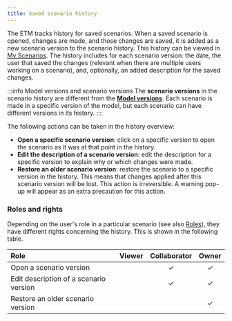 ```yaml
---
title: Saved scenario history
---
```


The ETM tracks history for saved scenarios. When a saved scenario is opened, changes are made, and those changes are saved, it is added as a new scenario version to the scenario history. This history can be viewed in [My Scenarios](my-scenarios-menu). The history includes for each scenario version: the date, the user that saved the changes (relevant when there are multiple users working on a scenario), and, optionally, an added description for the saved changes.

:::info Model versions and scenario versions
The **scenario versions** in the scenario history are different from the **[Model versions](../model-versions.md)**. Each scenario is made in a specific version of the model, but each scenario can have different versions in its history.
:::

The following actions can be taken in the history overview:
- **Open a specific scenario version**: click on a specific version to open the scenario as it was at that point in the history.
- **Edit the description of a scenario version**: edit the description for a specific version to explain why or which changes were made.
- **Restore an older scenario version**: restore the scenario to a specific version in the history. This means that changes applied after this scenario version will be lost. This action is irreversible. A warning pop-up will appear as an extra precaution for this action.

### Roles and rights
Depending on the user's role in a particular scenario (see also [Roles](scenario-manage-access#roles)), they have different rights concerning the history. This is shown in the following table.

| Role | Viewer | Collaborator | Owner |
| :--- | :---: | :---: | :---: |
| Open a scenario version |  | ✓ | ✓ |
| Edit description of a scenario version |  | ✓ | ✓ |
| Restore an older scenario version |  |  | ✓ |

